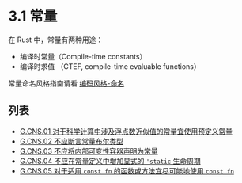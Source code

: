 # 3.1 常量

在 Rust 中，常量有两种用途：

- 编译时常量（Compile-time constants）
- 编译时求值 （CTEF, compile-time evaluable functions）

常量命名风格指南请看 [编码风格-命名](../code_style/naming.md)

## 列表

- [G.CNS.01 对于科学计算中涉及浮点数近似值的常量宜使用预定义常量](./consts/G.CNS.01.md)
- [G.CNS.02 不应断言常量布尔类型](./consts/G.CNS.02.md)
- [G.CNS.03 不应将内部可变性容器声明为常量](./consts/G.CNS.03.md)
- [G.CNS.04 不应在常量定义中增加显式的 `'static` 生命周期](./consts/G.CNS.04.md)
- [G.CNS.05 对于适用 `const fn` 的函数或方法宜尽可能地使用 `const fn`](./consts/G.CNS.05.md)